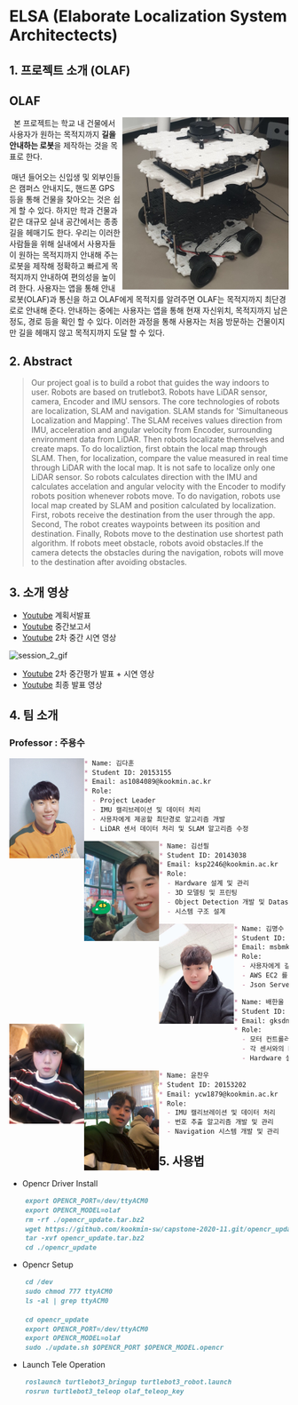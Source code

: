 # ELSA (Elaborate Localization System Architectects)


## 1. 프로젝트 소개 (OLAF)
## OLAF
>   <img align="right" src="./images/olaf.jpg" width="300px">
&nbsp; 본 프로젝트는 학교 내 건물에서 사용자가 원하는 목적지까지 <b>길을 안내하는 로봇</b>을 제작하는 것을 목표로 한다.<br/><br/>
&nbsp;매년 들어오는 신입생 및 외부인들은 캠퍼스 안내지도, 핸드폰 GPS 등을 통해 건물을 찾아오는 것은 쉽게 할 수 있다. 하지만 학과 건물과 같은 대규모 실내 공간에서는 종종 길을 헤매기도 한다. 우리는 이러한 사람들을 위해 실내에서 사용자들이 원하는 목적지까지 안내해 주는 로봇을 제작해 정확하고 빠르게 목적지까지 안내하여 편의성을 높이려 한다. 사용자는 앱을 통해 안내로봇(OLAF)과 통신을 하고 OLAF에게 목적지를 알려주면 OLAF는 목적지까지 최단경로로 안내해 준다. 안내하는 중에는 사용자는 앱을 통해 현재 자신위치, 목적지까지 남은 정도, 경로 등을 확인 할 수 있다. 이러한 과정을 통해 사용자는 처음 방문하는 건물이지만 길을 헤매지 않고 목적지까지 도달 할 수 있다.




## 2. Abstract

>   Our project goal is to build a robot that guides the way indoors to user. Robots are based on trutlebot3.
Robots have LiDAR sensor, camera, Encoder and IMU sensors. The core technologies of robots are localization, SLAM and navigation.
SLAM stands for 'Simultaneous Localization and Mapping'. The SLAM receives values direction from IMU, acceleration and angular velocity from Encoder, surrounding environment data from LiDAR. Then robots localizate themselves and create maps. To do localiztion, first obtain the local map through SLAM.
Then, for localization, compare the value measured in real time through LiDAR with the local map. It is not safe to localize only one LiDAR sensor. So robots calculates direction with the IMU and calculates accelation and angular velocity with the Encoder to modify robots position whenever robots move.
To do navigation, robots use local map created by SLAM and position calculated by localization. First, robots receive the destination from the user through the app. Second, The robot creates waypoints between its position and destination. Finally, Robots move to the destination use shortest path algorithm. If robots meet obstacle, robots avoid obstacles.If the camera detects the obstacles during the navigation, robots will move to the destination after avoiding obstacles.


## 3. 소개 영상

- [Youtube](https://youtu.be/V9RMH4tUaUQ/) 계획서발표
- [Youtube](https://youtu.be/tdBFq6ZRJdE/) 중간보고서
- [Youtube](https://youtu.be/EMOXelOuhhg/) 2차 중간 시연 영상

![session_2_gif](./images/session_2.gif)

- [Youtube](https://youtu.be/pPz9lZsde4Q/) 2차 중간평가 발표 + 시연 영상
- [Youtube](https://youtu.be/QH6-VXfbB1o/) 최종 발표 영상

## 4. 팀 소개

### Professor : 주용수


<img align="left" src="./images/dahun.jpeg" height="180px">

```markdown
* Name: 김다훈
* Student ID: 20153155
* Email: as1084089@kookmin.ac.kr
* Role:
  - Project Leader
  - IMU 캘리브레이션 및 데이터 처리
  - 사용자에게 제공할 최단경로 알고리즘 개발
  - LiDAR 센서 데이터 처리 및 SLAM 알고리즘 수정
```

<img align="left" src="./images/seonpil.jpeg" height="180px">

```markdown
* Name: 김선필
* Student ID: 20143038
* Email: ksp2246@kookmin.ac.kr
* Role:
  - Hardware 설계 및 관리
  - 3D 모델링 및 프린팅
  - Object Detection 개발 및 Dataset 라벨링 툴 개발
  - 시스템 구조 설계
```


<img align="left" src="./images/myungsoo.jpeg" height="180px">

```markdown
* Name: 김명수
* Student ID: 20133199
* Email: msbmkim@gmail.com
* Role:
  - 사용자에게 길안내 서비스(UI) 개발 및 관리
  - AWS EC2 를 이용한 웹 서버 작업
  - Json Server 개발 및 Data 관리


```


<img align="left" src="./images/hanul.jpeg" height="180px">

```markdown
* Name: 배한울
* Student ID: 20153184
* Email: gksdnf0407@gmail.com
* Role:
  - 모터 컨트롤러 개발 및 관리
  - 각 센서와의 Nvidia Jetson Tx2 연동 시스템 구축
  - Hardware 설계 및 관리


```


<img align="left" src="./images/chanwoo.jpeg" height="180px">

```markdown
* Name: 윤찬우
* Student ID: 20153202
* Email: ycw1879@kookmin.ac.kr
* Role:
  - IMU 캘리브레이션 및 데이터 처리
  - 번호 추출 알고리즘 개발 및 관리
  - Navigation 시스템 개발 및 관리


```  



## 5. 사용법

- Opencr Driver Install
```markdown
    export OPENCR_PORT=/dev/ttyACM0
    export OPENCR_MODEL=olaf
    rm -rf ./opencr_update.tar.bz2
    wget https://github.com/kookmin-sw/capstone-2020-11.git/opencr_update.tar.bz2
    tar -xvf opencr_update.tar.bz2
    cd ./opencr_update
```

- Opencr Setup
```markdown
    cd /dev
    sudo chmod 777 ttyACM0
    ls -al | grep ttyACM0

    cd opencr_update
    export OPENCR_PORT=/dev/ttyACM0
    export OPENCR_MODEL=olaf
    sudo ./update.sh $OPENCR_PORT $OPENCR_MODEL.opencr
```

- Launch Tele Operation
```markdown
    roslaunch turtlebot3_bringup turtlebot3_robot.launch
    rosrun turtlebot3_teleop olaf_teleop_key
```
